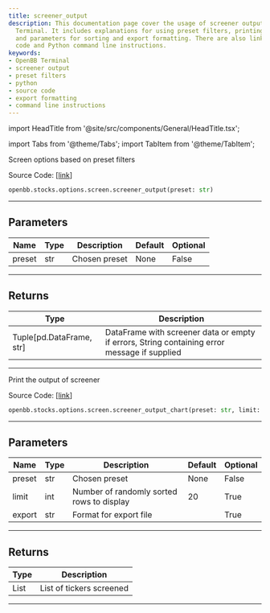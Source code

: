 ```yaml
---
title: screener_output
description: This documentation page cover the usage of screener output for OpenBB
  Terminal. It includes explanations for using preset filters, printing the output,
  and parameters for sorting and export formatting. There are also links to the source
  code and Python command line instructions.
keywords:
- OpenBB Terminal
- screener output
- preset filters
- python
- source code
- export formatting
- command line instructions
---
```


import HeadTitle from '@site/src/components/General/HeadTitle.tsx';

<HeadTitle title="stocks.options.screen.screener_output - Reference | OpenBB SDK Docs" />

import Tabs from '@theme/Tabs';
import TabItem from '@theme/TabItem';

<Tabs>
<TabItem value="model" label="Model" default>

Screen options based on preset filters

Source Code: [[link](https://github.com/OpenBB-finance/OpenBBTerminal/tree/main/openbb_terminal/stocks/options/screen/syncretism_model.py#L159)]

```python
openbb.stocks.options.screen.screener_output(preset: str)
```

---

## Parameters

| Name | Type | Description | Default | Optional |
| ---- | ---- | ----------- | ------- | -------- |
| preset | str | Chosen preset | None | False |


---

## Returns

| Type | Description |
| ---- | ----------- |
| Tuple[pd.DataFrame, str] | DataFrame with screener data or empty if errors, String containing error message if supplied |
---

</TabItem>
<TabItem value="view" label="Chart">

Print the output of screener

Source Code: [[link](https://github.com/OpenBB-finance/OpenBBTerminal/tree/main/openbb_terminal/stocks/options/screen/syncretism_view.py#L60)]

```python
openbb.stocks.options.screen.screener_output_chart(preset: str, limit: int = 20, export: str = "")
```

---

## Parameters

| Name | Type | Description | Default | Optional |
| ---- | ---- | ----------- | ------- | -------- |
| preset | str | Chosen preset | None | False |
| limit | int | Number of randomly sorted rows to display | 20 | True |
| export | str | Format for export file |  | True |


---

## Returns

| Type | Description |
| ---- | ----------- |
| List | List of tickers screened |
---

</TabItem>
</Tabs>
